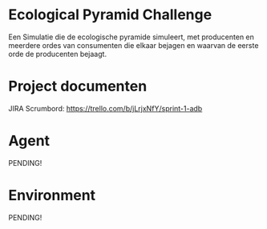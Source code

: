 # Ecological Pyramid Challenge

Een Simulatie die de ecologische pyramide simuleert, met producenten en meerdere ordes van consumenten die elkaar bejagen en waarvan de eerste orde de producenten
bejaagt.

# Project documenten

JIRA Scrumbord:
https://trello.com/b/jLrjxNfY/sprint-1-adb

# Agent

PENDING!

# Environment

PENDING!
